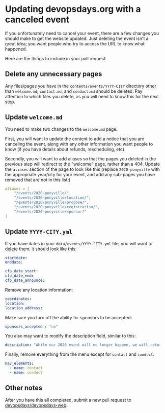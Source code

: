 # Updating devopsdays.org with a canceled event

If you unfortunately need to cancel your event, there are a few changes you should make to get the website updated. Just deleting the event isn't a great idea; you want people who try to access the URL to know what happened.

Here are the things to include in your pull request:

## Delete any unnecessary pages

Any files/pages you have in the `contents/events/YYYY-CITY` directory other than `welcome.md`, `contact.md`, and `conduct.md` should be deleted. Pay attention to which files you delete, as you will need to know this for the next step.

## Update `welcome.md`

You need to make two changes to the `welcome.md` page. 

First, you will want to update the content to add a notice that you are canceling the event, along with any other information you want people to know (if you have details about refunds, rescheduling, etc)

Secondly, you will want to add aliases so that the pages you deleted in the previous step will redirect to the "welcome" page, rather than a 404. Update the `aliases` section of the page to look like this (replace `2020-ponyville` with the appropriate year/city for your event, and add any sub-pages you have removed that are not in this list:)

```yaml
aliases = [
    "/events/2020-ponyville/",
    "/events/2020-ponyville/location/",
    "/events/2020-ponyville/propose/",
    "/events/2020-ponyville/registration/",
    "/events/2020-ponyville/sponsor/"
]
```

## Update `YYYY-CITY.yml`

If you have dates in your `data/events/YYYY-CITY.yml` file, you will want to delete them. It should look like this:

```yaml
startdate:
enddate:

cfp_date_start:
cfp_date_end:
cfp_date_announce:
```


Remove any location information:

```yaml
coordinates:
location:
location_address:
```

Make sure you turn off the ability for sponsors to be accepted:

```yaml
sponsors_accepted : "no"
```

You also may want to modify the description field, similar to this:

```yaml
description: "While our 2020 event will no longer happen, we will return in 2021." # Edit this to suit your preferences
```

Finally, remove everything from the menu except for `contact` and `conduct`:

```yaml
nav_elements:
  - name: contact
  - name: conduct
```

## Other notes

After you have this all completed, submit a new pull request to [devopsdays/devopsdays-web](https://www.github.com/devopsdays/devopsdays-web). 